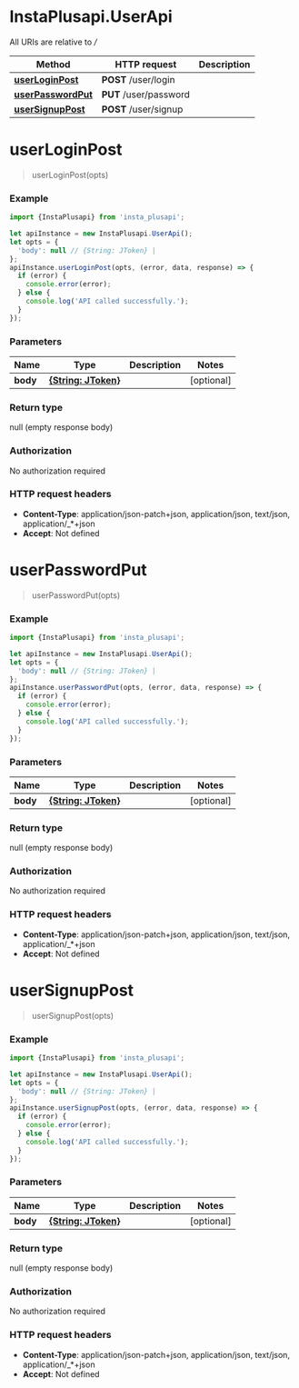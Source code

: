 # InstaPlusapi.UserApi

All URIs are relative to */*

Method | HTTP request | Description
------------- | ------------- | -------------
[**userLoginPost**](UserApi.md#userLoginPost) | **POST** /user/login | 
[**userPasswordPut**](UserApi.md#userPasswordPut) | **PUT** /user/password | 
[**userSignupPost**](UserApi.md#userSignupPost) | **POST** /user/signup | 

<a name="userLoginPost"></a>
# **userLoginPost**
> userLoginPost(opts)



### Example
```javascript
import {InstaPlusapi} from 'insta_plusapi';

let apiInstance = new InstaPlusapi.UserApi();
let opts = { 
  'body': null // {String: JToken} | 
};
apiInstance.userLoginPost(opts, (error, data, response) => {
  if (error) {
    console.error(error);
  } else {
    console.log('API called successfully.');
  }
});
```

### Parameters

Name | Type | Description  | Notes
------------- | ------------- | ------------- | -------------
 **body** | [**{String: JToken}**](Object.md)|  | [optional] 

### Return type

null (empty response body)

### Authorization

No authorization required

### HTTP request headers

 - **Content-Type**: application/json-patch+json, application/json, text/json, application/_*+json
 - **Accept**: Not defined

<a name="userPasswordPut"></a>
# **userPasswordPut**
> userPasswordPut(opts)



### Example
```javascript
import {InstaPlusapi} from 'insta_plusapi';

let apiInstance = new InstaPlusapi.UserApi();
let opts = { 
  'body': null // {String: JToken} | 
};
apiInstance.userPasswordPut(opts, (error, data, response) => {
  if (error) {
    console.error(error);
  } else {
    console.log('API called successfully.');
  }
});
```

### Parameters

Name | Type | Description  | Notes
------------- | ------------- | ------------- | -------------
 **body** | [**{String: JToken}**](Object.md)|  | [optional] 

### Return type

null (empty response body)

### Authorization

No authorization required

### HTTP request headers

 - **Content-Type**: application/json-patch+json, application/json, text/json, application/_*+json
 - **Accept**: Not defined

<a name="userSignupPost"></a>
# **userSignupPost**
> userSignupPost(opts)



### Example
```javascript
import {InstaPlusapi} from 'insta_plusapi';

let apiInstance = new InstaPlusapi.UserApi();
let opts = { 
  'body': null // {String: JToken} | 
};
apiInstance.userSignupPost(opts, (error, data, response) => {
  if (error) {
    console.error(error);
  } else {
    console.log('API called successfully.');
  }
});
```

### Parameters

Name | Type | Description  | Notes
------------- | ------------- | ------------- | -------------
 **body** | [**{String: JToken}**](Object.md)|  | [optional] 

### Return type

null (empty response body)

### Authorization

No authorization required

### HTTP request headers

 - **Content-Type**: application/json-patch+json, application/json, text/json, application/_*+json
 - **Accept**: Not defined

